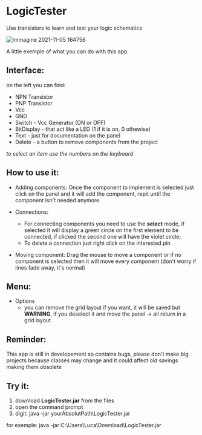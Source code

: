 # LogicTester
Use transistors to learn and test your logic schematics 

![Immagine 2021-11-05 164756](https://user-images.githubusercontent.com/44026629/140539075-07ded00d-6e2c-4083-be9d-b9a112d331cf.jpg)

A little exemple of what you can do with this app.

## Interface:

on the left you can find:
* NPN Transistor
* PNP Transistor
* Vcc
* GND
* Switch - Vcc Generator (ON or OFF)
* BitDisplay - that act like a LED (1 if it is on, 0 othewise)
* Text - just for documentation on the panel
* Delete - a button to remove components from the project

_to select an item use the numbers on the keyboard_

## How to use it:
* Adding components:
    Once the component to implement is selected just click on the panel and it will add the component, repit until the component isn't needed anymore.

* Connections:
  * For connecting components you need to use the **select** mode, if selected it will display a green circle on the first element to be connected, if clicked the second one will     have the violet circle;
  * To delete a connection just right click on the interested pin

* Moving component:
    Drag the mouse to move a component or if no component is selected then it will move every component (don't worry if lines fade away, it's normal)

## Menu:
* Options
    * you can remove the grid layout if you want, it will be saved but **WARNING**, if you deselect it and move the panel -> all return in a grid layout

## Reminder:

This app is still in developement so contains bugs, please don't make big projects because classes may change and it could affect old savings making them obsolete 

## Try it:
1. download **LogicTester.jar** from the files
2. open the command prompt
3. digit: java -jar yourAbsolutPath\LogicTester.jar
    
for exemple: java -jar C:\Users\Luca\Download\LogicTester.jar
